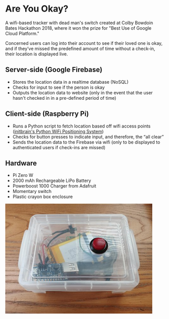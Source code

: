 # Are You Okay?
A wifi-based tracker with dead man's switch created at Colby Bowdoin Bates Hackathon 2018, where it won the prize for "Best Use of Google Cloud Platform."

Concerned users can log into their account to see if their loved one is okay, and if they’ve missed the predefined amount of time without a check-in, their location is displayed live.

## Server-side (Google Firebase)
* Stores the location data in a realtime database (NoSQL)
* Checks for input to see if the person is okay
* Outputs the location data to website (only in the event that the user hasn't checked in in a pre-defined period of time)

## Client-side (Raspberry Pi)
* Runs a Python script to fetch location based off wifi access points ([initbrain's Python WiFi Positioning System](https://github.com/initbrain/Python-Wi-Fi-Positioning-System))
* Checks for button presses to indicate input, and therefore, the “all clear”
* Sends the location data to the Firebase via wifi (only to be displayed to authenticated users if check-ins are missed)

## Hardware
* Pi Zero W
* 2000 mAh Rechargeable LiPo Battery
* Powerboost 1000 Charger from Adafruit
* Momentary switch
* Plastic crayon box enclosure

![hardware picture](https://raw.githubusercontent.com/maxtheaxe/are-you-okay/master/smallerhardwarepic.jpg)
